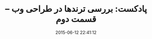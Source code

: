 ---
layout: post
title: "پادکست: بررسی ترندها در طراحی وب – قسمت دوم"
date: 2015-06-12 22:41:12
section: article
tags: podcast
link: "http://bcast.ir/02/"
user: "نوید کاشانی"
user_link: "http://navid.kashani.ir/"
---